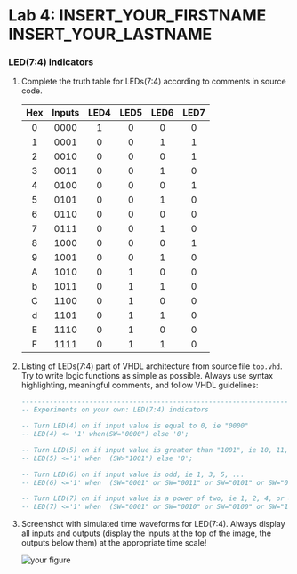 # Lab 4: INSERT_YOUR_FIRSTNAME INSERT_YOUR_LASTNAME

### LED(7:4) indicators

1. Complete the truth table for LEDs(7:4) according to comments in source code.

   | **Hex** | **Inputs** | **LED4** | **LED5** | **LED6** | **LED7** |
   | :-: | :-: | :-: | :-: | :-: | :-: |
   | 0 | 0000 | 1| 0| 0| 0|
   | 1 | 0001 | 0| 0| 1| 1|
   | 2 | 0010 | 0| 0| 0| 1|
   | 3 | 0011 | 0| 0| 1| 0|
   | 4 | 0100 | 0| 0| 0| 1|
   | 5 | 0101 | 0| 0| 1| 0|
   | 6 | 0110 | 0| 0| 0| 0|
   | 7 | 0111 | 0| 0| 1| 0|
   | 8 | 1000 | 0| 0| 0| 1|
   | 9 | 1001 | 0| 0| 1| 0|
   | A | 1010 | 0| 1| 0| 0|
   | b | 1011 | 0| 1| 1| 0|
   | C | 1100 | 0| 1| 0| 0|
   | d | 1101 | 0| 1| 1| 0|
   | E | 1110 | 0| 1| 0| 0|
   | F | 1111 | 0| 1| 1| 0|

2. Listing of LEDs(7:4) part of VHDL architecture from source file `top.vhd`. Try to write logic functions as simple as possible. Always use syntax highlighting, meaningful comments, and follow VHDL guidelines:

   ```vhdl
   --------------------------------------------------------------------
   -- Experiments on your own: LED(7:4) indicators

   -- Turn LED(4) on if input value is equal to 0, ie "0000"
   -- LED(4) <= '1' when(SW="0000") else '0';

   -- Turn LED(5) on if input value is greater than "1001", ie 10, 11, 12, ...
   -- LED(5) <='1' when  (SW>"1001") else '0';
   
   -- Turn LED(6) on if input value is odd, ie 1, 3, 5, ...
   -- LED(6) <='1' when  (SW="0001" or SW="0011" or SW="0101" or SW="0111" or SW="1001" or SW="1011" or SW="1101" or SW="1111") else '0';

   -- Turn LED(7) on if input value is a power of two, ie 1, 2, 4, or 8
   -- LED(7) <='1' when  (SW="0001" or SW="0010" or SW="0100" or SW="1000") else '0';
   ```

3. Screenshot with simulated time waveforms for LED(7:4). Always display all inputs and outputs (display the inputs at the top of the image, the outputs below them) at the appropriate time scale!

   ![your figure]()
